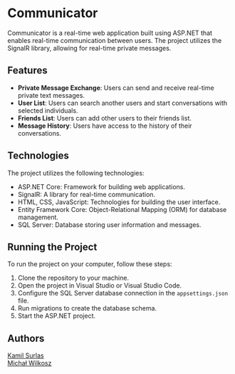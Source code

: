 # Communicator

Communicator is a real-time web application built using ASP.NET that enables real-time communication between users. The project utilizes the SignalR library, allowing for real-time private messages.

## Features

- **Private Message Exchange**: Users can send and receive real-time private text messages.
- **User List**: Users can search another users and start conversations with selected individuals.
- **Friends List**: Users can add other users to their friends list.
- **Message History**: Users have access to the history of their conversations.

## Technologies

The project utilizes the following technologies:

- ASP.NET Core: Framework for building web applications.
- SignalR: A library for real-time communication.
- HTML, CSS, JavaScript: Technologies for building the user interface.
- Entity Framework Core: Object-Relational Mapping (ORM) for database management.
- SQL Server: Database storing user information and messages.

## Running the Project

To run the project on your computer, follow these steps:

1. Clone the repository to your machine.
2. Open the project in Visual Studio or Visual Studio Code.
3. Configure the SQL Server database connection in the `appsettings.json` file.
4. Run migrations to create the database schema.
5. Start the ASP.NET project.


## Authors
<a href="https://github.com/KamilSurlas">Kamil Surlas</a>  
<a href="https://github.com/MichalWilkosz01">Michał Wilkosz</a>  

